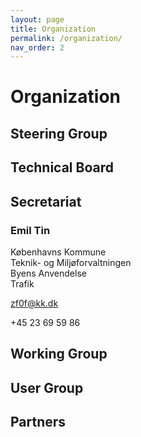 ```yaml
---
layout: page
title: Organization
permalink: /organization/
nav_order: 2
---
```


# Organization

## Steering Group

## Technical Board

## Secretariat
### Emil Tin
Københavns Kommune  
Teknik- og Miljøforvaltningen  
Byens Anvendelse  
Trafik  

[zf0f@kk.dk](mailto:zf0f@tmf.kk.dk)

+45 23 69 59 86

## Working Group

## User Group

## Partners

